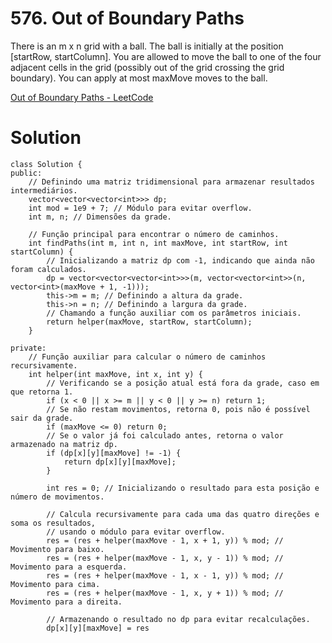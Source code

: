 # 576. Out of Boundary Paths

There is an m x n grid with a ball. The ball is initially at the position [startRow, startColumn]. You are allowed to move the ball to one of the four adjacent cells in the grid (possibly out of the grid crossing the grid boundary). You can apply at most maxMove moves to the ball.

[Out of Boundary Paths - LeetCode](https://leetcode.com/problems/out-of-boundary-paths/description/?envType=daily-question&envId=2024-01-26)

# Solution

```
class Solution {
public:
    // Definindo uma matriz tridimensional para armazenar resultados intermediários.
    vector<vector<vector<int>>> dp;
    int mod = 1e9 + 7; // Módulo para evitar overflow.
    int m, n; // Dimensões da grade.

    // Função principal para encontrar o número de caminhos.
    int findPaths(int m, int n, int maxMove, int startRow, int startColumn) {
        // Inicializando a matriz dp com -1, indicando que ainda não foram calculados.
        dp = vector<vector<vector<int>>>(m, vector<vector<int>>(n, vector<int>(maxMove + 1, -1)));
        this->m = m; // Definindo a altura da grade.
        this->n = n; // Definindo a largura da grade.
        // Chamando a função auxiliar com os parâmetros iniciais.
        return helper(maxMove, startRow, startColumn);
    }

private:
    // Função auxiliar para calcular o número de caminhos recursivamente.
    int helper(int maxMove, int x, int y) {
        // Verificando se a posição atual está fora da grade, caso em que retorna 1.
        if (x < 0 || x >= m || y < 0 || y >= n) return 1;
        // Se não restam movimentos, retorna 0, pois não é possível sair da grade.
        if (maxMove <= 0) return 0;
        // Se o valor já foi calculado antes, retorna o valor armazenado na matriz dp.
        if (dp[x][y][maxMove] != -1) {
            return dp[x][y][maxMove];
        }

        int res = 0; // Inicializando o resultado para esta posição e número de movimentos.

        // Calcula recursivamente para cada uma das quatro direções e soma os resultados,
        // usando o módulo para evitar overflow.
        res = (res + helper(maxMove - 1, x + 1, y)) % mod; // Movimento para baixo.
        res = (res + helper(maxMove - 1, x, y - 1)) % mod; // Movimento para a esquerda.
        res = (res + helper(maxMove - 1, x - 1, y)) % mod; // Movimento para cima.
        res = (res + helper(maxMove - 1, x, y + 1)) % mod; // Movimento para a direita.

        // Armazenando o resultado no dp para evitar recalculações.
        dp[x][y][maxMove] = res

```